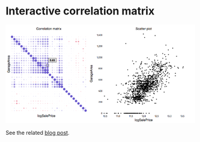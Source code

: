 # Interactive correlation matrix

![Interactive correlation matrix](img/screenshot.png?raw=true)

See the related [blog post](https://ensley.github.io/blog/interactive-correlation-matrix-with-d3/).

